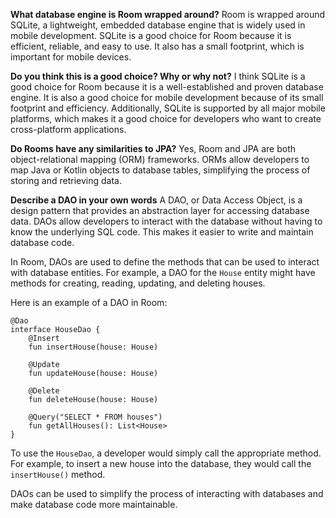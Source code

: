 **What database engine is Room wrapped around?**
Room is wrapped around SQLite, a lightweight, embedded database engine that is widely used in mobile development. SQLite is a good choice for Room because it is efficient, reliable, and easy to use. It also has a small footprint, which is important for mobile devices.

**Do you think this is a good choice? Why or why not?**
I think SQLite is a good choice for Room because it is a well-established and proven database engine. It is also a good choice for mobile development because of its small footprint and efficiency. Additionally, SQLite is supported by all major mobile platforms, which makes it a good choice for developers who want to create cross-platform applications.

**Do Rooms have any similarities to JPA?**
Yes, Room and JPA are both object-relational mapping (ORM) frameworks. ORMs allow developers to map Java or Kotlin objects to database tables, simplifying the process of storing and retrieving data.

**Describe a DAO in your own words**
A DAO, or Data Access Object, is a design pattern that provides an abstraction layer for accessing database data. DAOs allow developers to interact with the database without having to know the underlying SQL code. This makes it easier to write and maintain database code.

In Room, DAOs are used to define the methods that can be used to interact with database entities. For example, a DAO for the `House` entity might have methods for creating, reading, updating, and deleting houses.

Here is an example of a DAO in Room:

```
@Dao
interface HouseDao {
    @Insert
    fun insertHouse(house: House)

    @Update
    fun updateHouse(house: House)

    @Delete
    fun deleteHouse(house: House)

    @Query("SELECT * FROM houses")
    fun getAllHouses(): List<House>
}
```

To use the `HouseDao`, a developer would simply call the appropriate method. For example, to insert a new house into the database, they would call the `insertHouse()` method.

DAOs can be used to simplify the process of interacting with databases and make database code more maintainable.
